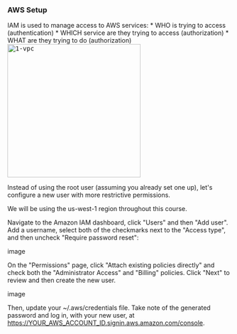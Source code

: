 ### AWS Setup

IAM is used to manage access to AWS services:
    * WHO is trying to access (authentication)
    * WHICH service are they trying to access (authorization)
    * WHAT are they trying to do (authorization)
<kbd> <img width="300" alt="1-vpc" src="https://user-images.githubusercontent.com/76453366/.png"> </kbd>


Instead of using the root user (assuming you already set one up), let's configure a new user with more restrictive permissions.

We will be using the us-west-1 region throughout this course.

Navigate to the Amazon IAM dashboard, click "Users" and then "Add user". Add a username, select both of the checkmarks next to the "Access type", and then uncheck "Require password reset":

image



On the "Permissions" page, click "Attach existing policies directly" and check both the "Administrator Access" and "Billing" policies. Click "Next" to review and then create the new user.

image


Then, update your ~/.aws/credentials file. Take note of the generated password and log in, with your new user, at https://YOUR_AWS_ACCOUNT_ID.signin.aws.amazon.com/console.